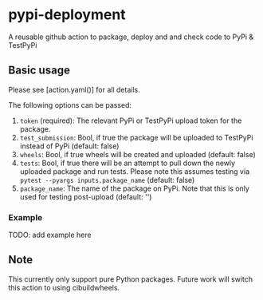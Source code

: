 # pypi-deployment
A reusable github action to package, deploy and and check code to PyPi & TestPyPi

## Basic usage

Please see [action.yaml()] for all details.

The following options can be passed:

1. `token` (required): The relevant PyPi or TestPyPi upload token for the package.
2. `test_submission`: Bool, if true the package will be uploaded to TestPyPi instead of PyPi (default: false)
3. `wheels`: Bool, if true wheels will be created and uploaded (default: false)
4. `tests`: Bool, if true there will be an attempt to pull down the newly uploaded package and run tests. Please note this assumes testing via `pytest --pyargs inputs.package_name` (default: false)
5. `package_name`: The name of the package on PyPi. Note that this is only used for testing post-upload (default: '')

### Example

TODO: add example here

## Note
This currently only support pure Python packages. Future work will switch this action to using cibuildwheels.
